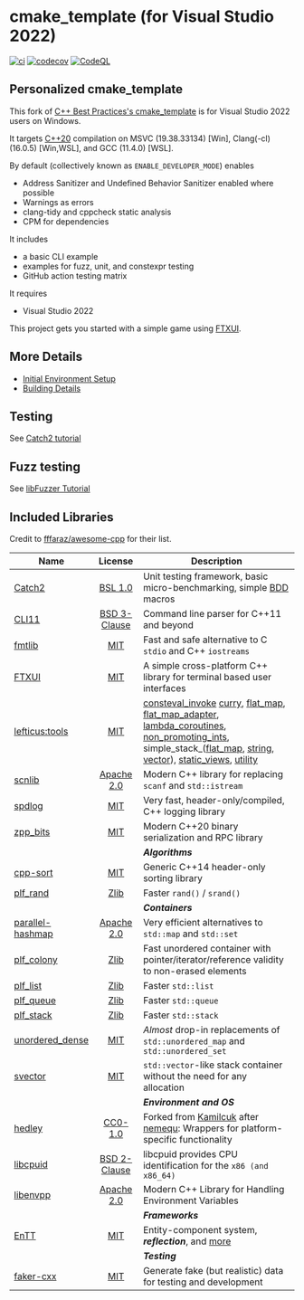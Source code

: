 # cmake_template (for Visual Studio 2022)

[![ci](https://github.com/cblck/cmake_template/actions/workflows/ci.yml/badge.svg)](https://github.com/cblck/cmake_template/actions/workflows/ci.yml)
[![codecov](https://codecov.io/gh/cblck/cmake_template/branch/main/graph/badge.svg)](https://codecov.io/gh/cblck/cmake_template)
[![CodeQL](https://github.com/cblck/cmake_template/actions/workflows/codeql-analysis.yml/badge.svg)](https://github.com/cblck/cmake_template/actions/workflows/codeql-analysis.yml)

## Personalized cmake_template

This fork of [C++ Best Practices's cmake_template](https://github.com/cpp-best-practices/cmake_template) is for Visual Studio 2022 users on Windows.

It targets [C++20](https://en.cppreference.com/w/cpp/compiler_support) compilation on MSVC (19.38.33134) [Win], Clang(-cl) (16.0.5) [Win,WSL], and GCC (11.4.0) [WSL].

By default (collectively known as `ENABLE_DEVELOPER_MODE`) enables
 * Address Sanitizer and Undefined Behavior Sanitizer enabled where possible
 * Warnings as errors
 * clang-tidy and cppcheck static analysis
 * CPM for dependencies

It includes
 * a basic CLI example
 * examples for fuzz, unit, and constexpr testing
 * GitHub action testing matrix

It requires
 * Visual Studio 2022

This project gets you started with a simple game using [FTXUI](https://github.com/ArthurSonzogni/FTXUI).

## More Details
 * [Initial Environment Setup](README_dependencies.md)
 * [Building Details](README_building.md)

## Testing
See [Catch2 tutorial](https://github.com/catchorg/Catch2/blob/master/docs/tutorial.md)

## Fuzz testing
See [libFuzzer Tutorial](https://github.com/google/fuzzing/blob/master/tutorial/libFuzzerTutorial.md)

## Included Libraries
Credit to [fffaraz/awesome-cpp](https://github.com/fffaraz/awesome-cpp) for their list.

|                     Name                     |      License      |      Description      |
|----------------------------------------------|:-----------------:|-----------------------|
| [Catch2](https://github.com/catchorg/Catch2)									| [BSL 1.0](https://github.com/catchorg/Catch2/blob/devel/LICENSE.txt)				| Unit testing framework, basic micro-benchmarking, simple [BDD](https://en.wikipedia.org/wiki/Behavior-driven_development) macros |
| [CLI11](https://github.com/CLIUtils/CLI11)									| [BSD 3-Clause](https://github.com/CLIUtils/CLI11/blob/main/LICENSE)				| Command line parser for C++11 and beyond |
| [fmtlib](https://github.com/fmtlib/fmt)										| [MIT](https://github.com/fmtlib/fmt/blob/master/LICENSE)							| Fast and safe alternative to C `stdio` and C++ `iostreams` |
| [FTXUI](https://github.com/ArthurSonzogni/FTXUI)								| [MIT](https://github.com/ArthurSonzogni/FTXUI/blob/main/LICENSE)					| A simple cross-platform C++ library for terminal based user interfaces |
| [lefticus:tools](https://github.com/lefticus/tools/tree/update_build_system)	| [MIT](https://github.com/lefticus/tools/blob/update_build_system/LICENSE)			| [consteval_invoke](https://github.com/lefticus/tools/blob/update_build_system/include/lefticus/tools/consteval_invoke.hpp) [curry](https://github.com/lefticus/tools/blob/update_build_system/include/lefticus/tools/curry.hpp), [flat_map](https://github.com/lefticus/tools/blob/update_build_system/include/lefticus/tools/flat_map.hpp), [flat_map_adapter](https://github.com/lefticus/tools/blob/update_build_system/include/lefticus/tools/flat_map_adapter.hpp), [lambda_coroutines](https://github.com/lefticus/tools/blob/update_build_system/include/lefticus/tools/lambda_coroutines.hpp), [non_promoting_ints](https://github.com/lefticus/tools/blob/update_build_system/include/lefticus/tools/non_promoting_ints.hpp), simple_stack_([flat_map](https://github.com/lefticus/tools/blob/update_build_system/include/lefticus/tools/simple_stack_flat_map.hpp), [string](https://github.com/lefticus/tools/blob/update_build_system/include/lefticus/tools/simple_stack_string.hpp), [vector](https://github.com/lefticus/tools/blob/update_build_system/include/lefticus/tools/simple_stack_vector.hpp)), [static_views](https://github.com/lefticus/tools/blob/update_build_system/include/lefticus/tools/static_views.hpp), [utility](https://github.com/lefticus/tools/blob/update_build_system/include/lefticus/tools/utility.hpp) |
| [scnlib](https://github.com/eliaskosunen/scnlib)								| [Apache 2.0](https://github.com/eliaskosunen/scnlib/blob/master/LICENSE)			| Modern C++ library for replacing `scanf` and `std::istream` |
| [spdlog](https://github.com/gabime/spdlog)									| [MIT](https://github.com/gabime/spdlog/blob/v1.x/LICENSE)							| Very fast, header-only/compiled, C++ logging library |
| [zpp_bits](https://github.com/eyalz800/zpp_bits)								| [MIT](https://github.com/eyalz800/zpp_bits/blob/main/LICENSE)						| Modern C++20 binary serialization and RPC library |
| | | ***Algorithms*** |
| [cpp-sort](https://github.com/Morwenn/cpp-sort)								| [MIT](https://github.com/Morwenn/cpp-sort/blob/1.x.y-develop/LICENSE.txt)			| Generic C++14 header-only sorting library |
| [plf_rand](https://github.com/mattreecebentley/plf_rand)						| [Zlib](https://plflib.org/rand.htm#license)										| Faster `rand()` / `srand()` |
| | | ***Containers*** |
| [parallel-hashmap](https://github.com/greg7mdp/parallel-hashmap)				| [Apache 2.0](https://github.com/greg7mdp/parallel-hashmap/blob/master/LICENSE)	| Very efficient alternatives to `std::map` and `std::set` |
| [plf_colony](https://github.com/mattreecebentley/plf_colony)					| [Zlib](https://github.com/mattreecebentley/plf_colony/blob/master/LICENSE.md)		| Fast unordered container with pointer/iterator/reference validity to non-erased elements |
| [plf_list](https://github.com/mattreecebentley/plf_list)						| [Zlib](https://github.com/mattreecebentley/plf_list/blob/master/LICENSE.md)		| Faster `std::list` |
| [plf_queue](https://github.com/mattreecebentley/plf_queue)					| [Zlib](https://github.com/mattreecebentley/plf_queue/blob/main/LICENSE)			| Faster `std::queue` |
| [plf_stack](https://github.com/mattreecebentley/plf_stack)					| [Zlib](https://github.com/mattreecebentley/plf_stack/blob/master/LICENSE.md)		| Faster `std::stack` |
| [unordered_dense](https://github.com/martinus/unordered_dense)				| [MIT](https://github.com/martinus/unordered_dense/blob/main/LICENSE)				| *Almost* drop-in replacements of `std::unordered_map` and `std::unordered_set` |
| [svector](https://github.com/martinus/svector)								| [MIT](https://github.com/martinus/svector/blob/main/LICENSE)						| `std::vector`-like stack container without the need for any allocation |
| | | ***Environment and OS*** |
| [hedley](https://github.com/cblck/hedley)										| [CC0-1.0](https://github.com/cblck/hedley/blob/master/LICENSE)					| Forked from [Kamilcuk](https://github.com/Kamilcuk/hedley) after [nemequ](https://github.com/nemequ/hedley): Wrappers for platform-specific functionality |
| [libcpuid](https://github.com/anrieff/libcpuid/)								| [BSD 2-Clause](https://github.com/anrieff/libcpuid/blob/master/COPYING)			| libcpuid provides CPU identification for the `x86 (and x86_64)` |
| [libenvpp](https://github.com/ph3at/libenvpp)									| [Apache 2.0](https://github.com/ph3at/libenvpp/blob/main/LICENSE)					| Modern C++ Library for Handling Environment Variables |
| | | ***Frameworks*** |
| [EnTT](https://github.com/skypjack/entt)										| [MIT](https://github.com/skypjack/entt/blob/master/LICENSE)						| Entity-component system, ***reflection***, and [more](https://github.com/skypjack/entt/wiki) |
| | | ***Testing*** |
| [faker-cxx](https://github.com/cieslarmichal/faker-cxx)						| [MIT](https://github.com/cieslarmichal/faker-cxx/blob/main/LICENSE)				| Generate fake (but realistic) data for testing and development |
